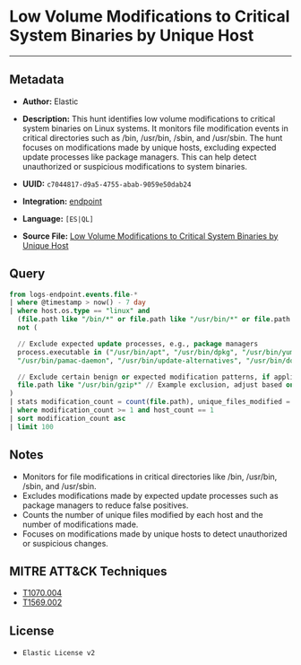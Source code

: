 # Low Volume Modifications to Critical System Binaries by Unique Host

---

## Metadata

- **Author:** Elastic
- **Description:** This hunt identifies low volume modifications to critical system binaries on Linux systems. It monitors file modification events in critical directories such as /bin, /usr/bin, /sbin, and /usr/sbin. The hunt focuses on modifications made by unique hosts, excluding expected update processes like package managers. This can help detect unauthorized or suspicious modifications to system binaries.

- **UUID:** `c7044817-d9a5-4755-abab-9059e50dab24`
- **Integration:** [endpoint](https://docs.elastic.co/integrations/endpoint)
- **Language:** `[ES|QL]`
- **Source File:** [Low Volume Modifications to Critical System Binaries by Unique Host](../queries/low_volume_modifications_to_critical_system_binaries.toml)
## Query

```sql
from logs-endpoint.events.file-*
| where @timestamp > now() - 7 day
| where host.os.type == "linux" and
  (file.path like "/bin/*" or file.path like "/usr/bin/*" or file.path like "/sbin/*" or file.path like "/usr/sbin/*") and
  not (

  // Exclude expected update processes, e.g., package managers
  process.executable in ("/usr/bin/apt", "/usr/bin/dpkg", "/usr/bin/yum", "/usr/bin/rpm", "/usr/bin/pacman",
  "/usr/bin/pamac-daemon", "/usr/bin/update-alternatives", "/usr/bin/dockerd", "/usr/bin/microdnf", "/sbin/apk") or

  // Exclude certain benign or expected modification patterns, if applicable
  file.path like "/usr/bin/gzip*" // Example exclusion, adjust based on your environment
)
| stats modification_count = count(file.path), unique_files_modified = count_distinct(file.path), host_count = count_distinct(host.name) by process.executable
| where modification_count >= 1 and host_count == 1
| sort modification_count asc
| limit 100
```

## Notes

- Monitors for file modifications in critical directories like /bin, /usr/bin, /sbin, and /usr/sbin.
- Excludes modifications made by expected update processes such as package managers to reduce false positives.
- Counts the number of unique files modified by each host and the number of modifications made.
- Focuses on modifications made by unique hosts to detect unauthorized or suspicious changes.

## MITRE ATT&CK Techniques

- [T1070.004](https://attack.mitre.org/techniques/T1070/004)
- [T1569.002](https://attack.mitre.org/techniques/T1569/002)

## License

- `Elastic License v2`
